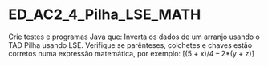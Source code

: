 # ED_AC2_4_Pilha_LSE_MATH

Crie testes e programas Java que:
  Inverta os dados de um arranjo usando o TAD Pilha usando LSE.
  Verifique se parênteses, colchetes e chaves estão corretos numa expressão matemática, por exemplo: [(5 + x)/4 – 2*(y + z)]
